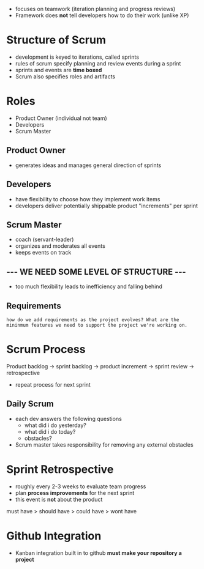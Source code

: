 - focuses on teamwork (iteration planning and progress reviews)
- Framework does **not** tell developers how to do their work (unlike XP) 
# Structure of  Scrum
- development is keyed to iterations, called  sprints
- rules  of scrum specify planning  and review events during  a sprint 
- sprints and events are **time  boxed**
- Scrum also specifies roles and artifacts 
# Roles  
-  Product Owner  (individual not team)
- Developers 
- Scrum Master
## Product Owner
- generates ideas and manages general direction of sprints

##  Developers
- have  flexibility to  choose how they  implement work items
- developers deliver potentially shippable product "increments" per sprint 

## Scrum Master
- coach (servant-leader)
- organizes and moderates all events 
- keeps events on track

## **--- WE NEED SOME LEVEL OF STRUCTURE ---**
- too much flexibility leads to inefficiency and falling behind 
## Requirements 
	how do we add requirements as the project evolves? What are the mininmum features we need to support the project we're working on. 
# Scrum Process
Product backlog -> sprint backlog -> product increment -> sprint review -> retrospective
- repeat process for  next sprint 
## Daily Scrum 
-  each dev answers the following questions
	-  what did i do yesterday?
	- what did i do today?
	- obstacles?
- Scrum master takes responsibility for removing any external obstacles 
# Sprint  Retrospective
- roughly every 2-3 weeks to evaluate team progress 
- plan **process improvements** for the next sprint 
- this event is **not** about the product 

must have > should have > could have > wont have

# Github Integration 
-  Kanban  integration built in to github **must make your repository a project**

